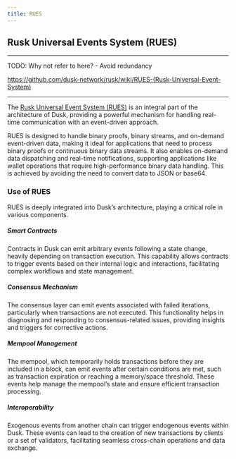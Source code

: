 ```yaml
---
title: RUES
---
```


## Rusk Universal Events System (RUES)
---
TODO:
Why not refer to here? - Avoid redundancy

https://github.com/dusk-network/rusk/wiki/RUES-(Rusk-Universal-Event-System)

---

The <a href="https://github.com/dusk-network/rusk/wiki/RUES-%28Rusk-Universal-Event-System%29" target="_blank">Rusk Universal Event System (RUES)</a> is an integral part of the architecture of Dusk, providing a powerful mechanism for handling real-time communication with an event-driven approach.

RUES is designed to handle binary proofs, binary streams, and on-demand event-driven data, making it ideal for applications that need to process binary proofs or continuous binary data streams.
It also enables on-demand data dispatching and real-time notifications, supporting applications like wallet operations that require high-performance binary data handling.
This is achieved by avoiding the need to convert data to JSON or base64.

### Use of RUES

RUES is deeply integrated into Dusk’s architecture, playing a critical role in various components.

##### Smart Contracts

Contracts in Dusk can emit arbitrary events following a state change, heavily depending on transaction execution. This capability allows contracts to trigger events based on their internal logic and interactions, facilitating complex workflows and state management.

##### Consensus Mechanism

The consensus layer can emit events associated with failed iterations, particularly when transactions are not executed. This functionality helps in diagnosing and responding to consensus-related issues, providing insights and triggers for corrective actions.

##### Mempool Management

The mempool, which temporarily holds transactions before they are included in a block, can emit events after certain conditions are met, such as transaction expiration or reaching a memory/space threshold. These events help manage the mempool’s state and ensure efficient transaction processing.

##### Interoperability

Exogenous events from another chain can trigger endogenous events within Dusk. These events can lead to the creation of new transactions by clients or a set of validators, facilitating seamless cross-chain operations and data exchange.
